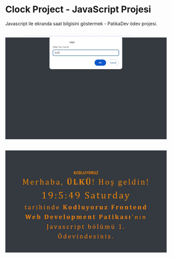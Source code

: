 # Clock Project - JavaScript Projesi
 Javascript ile ekranda saat bilgisini göstermek - PatikaDev ödev projesi.

![](https://github.com/ulkuhos/clock-project-javascript/blob/main/assets/img/clockproject.JPG)
---
![](https://github.com/ulkuhos/clock-project-javascript/blob/main/assets/img/clockproject2.JPG)
---
